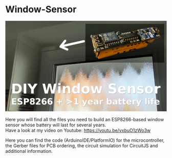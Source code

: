 # Window-Sensor

![screenshot](https://github.com/MakerMeik/Window-Sensor/blob/946e39d3f79f47b59b82726413a8242f7a53ebf5/title.jpg)

Here you will find all the files you need to build an ESP8266-based window sensor whose battery will last for several years.  
Have a look at my video on Youtube:
https://youtu.be/vxbuO1zWo3w

Here you can find the code (ArduinoIDE/PlatformIO) for the microcontroller, the Gerber files for PCB ordering, the circuit simulation for CircuitJS and additional information.
